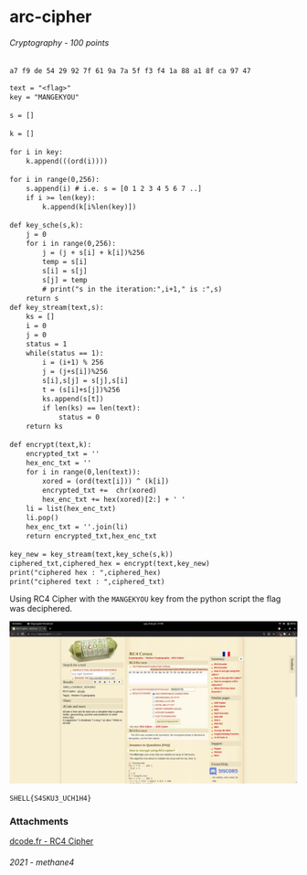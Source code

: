 # arc-cipher
###### Cryptography - 100 points

```
a7 f9 de 54 29 92 7f 61 9a 7a 5f f3 f4 1a 88 a1 8f ca 97 47
```


```
text = "<flag>"
key = "MANGEKYOU"

s = []

k = []

for i in key:
    k.append(((ord(i))))

for i in range(0,256):
    s.append(i) # i.e. s = [0 1 2 3 4 5 6 7 ..]
    if i >= len(key):
        k.append(k[i%len(key)])

def key_sche(s,k):
    j = 0
    for i in range(0,256):
        j = (j + s[i] + k[i])%256
        temp = s[i]
        s[i] = s[j]
        s[j] = temp
        # print("s in the iteration:",i+1," is :",s)
    return s
def key_stream(text,s):
    ks = []
    i = 0
    j = 0
    status = 1
    while(status == 1):
        i = (i+1) % 256
        j = (j+s[i])%256
        s[i],s[j] = s[j],s[i]
        t = (s[i]+s[j])%256
        ks.append(s[t])
        if len(ks) == len(text):
            status = 0
    return ks

def encrypt(text,k):
    encrypted_txt = ''
    hex_enc_txt = ''
    for i in range(0,len(text)):
        xored = (ord(text[i])) ^ (k[i])
        encrypted_txt +=  chr(xored)
        hex_enc_txt += hex(xored)[2:] + ' '
    li = list(hex_enc_txt)
    li.pop()
    hex_enc_txt = ''.join(li)
    return encrypted_txt,hex_enc_txt

key_new = key_stream(text,key_sche(s,k))
ciphered_txt,ciphered_hex = encrypt(text,key_new)
print("ciphered hex : ",ciphered_hex)
print("ciphered text : ",ciphered_txt)
```

Using RC4 Cipher with the `MANGEKYOU` key from the python script the flag was deciphered.

![Screenshot_arc-cipher-dcode](Screenshot_arc-cipher-dcode.png)

```
SHELL{S4SKU3_UCH1H4}
```

### Attachments
[dcode.fr - RC4 Cipher](https://www.dcode.fr/rc4-cipher)
###### 2021 - methane4